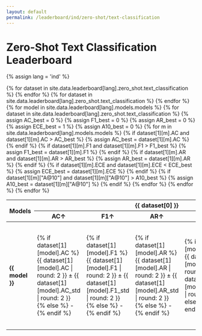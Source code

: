 ```yaml
---
layout: default
permalink: /leaderboard/ind/zero-shot/text-classification
---
```

# Zero-Shot Text Classification Leaderboard
{% assign lang = 'ind' %}

<table class="table table-bordered table-sm w-100 dtHorizontalTable" cellspacing="0">
  <thead>
    <tr>
      <th rowspan="2" class="text-center align-middle">
        <b>Models</b>
      </th>
      {% for dataset in site.data.leaderboard[lang].zero_shot.text_classification %}
      <th colspan="5" class="text-center">
        <b>{{ dataset[0] }}</b>
      </th>
      {% endfor %}
    </tr>
    <tr>
      {% for dataset in site.data.leaderboard[lang].zero_shot.text_classification %}
      <th class="text-center"><b>AC↑</b></th>
      <th class="text-center"><b>F1↑</b></th>
      <th class="text-center"><b>AR↑</b></th>
      <th class="text-center"><b>ECE↓</b></th>
      <th class="text-center"><b>A@10↑</b></th>
      {% endfor %}
    </tr>
  </thead>
  <tbody>
    {% for model in site.data.leaderboard[lang].models.models %}
    <tr>
      <td class="text-center">
        <b>{{ model }}</b>
      </td>
      {% for dataset in site.data.leaderboard[lang].zero_shot.text_classification %}
        {% assign AC_best = 0 %}
        {% assign F1_best = 0 %}
        {% assign AR_best = 0 %}
        {% assign ECE_best = 1 %} 
        {% assign A10_best = 0 %}
        {% for m in site.data.leaderboard[lang].models.models %}
          {% if dataset[1][m].AC and dataset[1][m].AC > AC_best %}
            {% assign AC_best = dataset[1][m].AC %}
          {% endif %}
          {% if dataset[1][m].F1 and dataset[1][m].F1 > F1_best %}
            {% assign F1_best = dataset[1][m].F1 %}
          {% endif %}
          {% if dataset[1][m].AR and dataset[1][m].AR > AR_best %}
            {% assign AR_best = dataset[1][m].AR %}
          {% endif %}
          {% if dataset[1][m].ECE and dataset[1][m].ECE < ECE_best %}
            {% assign ECE_best = dataset[1][m].ECE %}
          {% endif %}
          {% if dataset[1][m]["A@10"] and dataset[1][m]["A@10"] > A10_best %}
            {% assign A10_best = dataset[1][m]["A@10"] %}
          {% endif %}
        {% endfor %}
        <td class="text-center" {% if dataset[1][model].AC == AC_best %}style="background-color: cyan;"{% endif %}>
          {% if dataset[1][model].AC %}
          {{ dataset[1][model].AC | round: 2 }} ± {{ dataset[1][model].AC_std | round: 2 }}
          {% else %}
          -
          {% endif %}
        </td>
        <td class="text-center" {% if dataset[1][model].F1 == F1_best %}style="background-color: cyan;"{% endif %}>
          {% if dataset[1][model].F1 %}
          {{ dataset[1][model].F1 | round: 2 }} ± {{ dataset[1][model].F1_std | round: 2 }}
          {% else %}
          -
          {% endif %}
        </td>
        <td class="text-center" {% if dataset[1][model].AR == AR_best %}style="background-color: cyan;"{% endif %}>
          {% if dataset[1][model].AR %}
          {{ dataset[1][model].AR | round: 2 }} ± {{ dataset[1][model].AR_std | round: 2 }}
          {% else %}
          -
          {% endif %}
        </td>
        <td class="text-center" {% if dataset[1][model].ECE == ECE_best %}style="background-color: cyan;"{% endif %}>
          {% if dataset[1][model].ECE %}
          {{ dataset[1][model].ECE | round: 2 }} ± {{ dataset[1][model].ECE_std | round: 2 }}
          {% else %}
          -
          {% endif %}
        </td>
        <td class="text-center" {% if dataset[1][model]["A@10"] == A10_best %}style="background-color: cyan;"{% endif %}>
          {% if dataset[1][model]["A@10"] %}
          {{ dataset[1][model]["A@10"] | round: 2 }} ± {{ dataset[1][model]["A@10_std"] | round: 2 }}
          {% else %}
          -
          {% endif %}
        </td>
      {% endfor %}
    </tr>
    {% endfor %}
  </tbody>
</table>